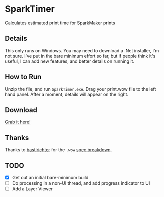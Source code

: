 # SparkTimer

Calculates estimated print time for SparkMaker prints

## Details
This only runs on Windows. You may need to download a .Net installer, I'm not sure. I've put in the bare minimum effort so far, but if people think it's useful, I can add new features, and better details on running it.

## How to Run 
Unzip the file, and run `SparkTimer.exe`. Drag your print.wow file to the left hand panel. After a moment, details will appear on the right.

## Download

[Grab it here!](https://github.com/keyz182/SparkTimer/releases)

## Thanks
Thanks to [bastirichter](https://github.com/bastirichter) for the `.wow` [spec breakdown](https://github.com/bastirichter/Sparkmaker/).

## TODO
- [x] Get out an initial bare-minimum build
- [ ] Do processing in a non-UI thread, and add progress indicator to UI
- [ ] Add a Layer Viewer
